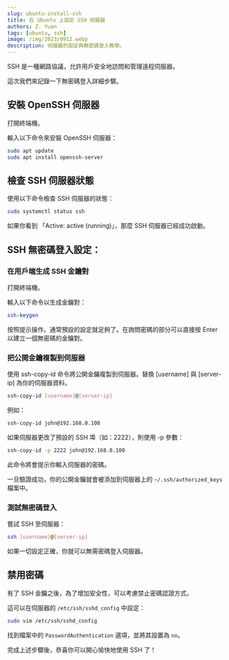 ```yaml
---
slug: ubuntu-install-ssh
title: 在 Ubuntu 上設定 SSH 伺服器
authors: Z. Yuan
tags: [ubuntu, ssh]
image: /img/2023/0912.webp
description: 伺服器的設定與無密碼登入教學。
---
```


SSH 是一種網路協議，允許用戶安全地訪問和管理遠程伺服器。

這次我們來記錄一下無密碼登入詳細步驟。

<!-- truncate -->

## 安裝 OpenSSH 伺服器

打開終端機。

輸入以下命令來安裝 OpenSSH 伺服器：

```bash
sudo apt update
sudo apt install openssh-server
```

## 檢查 SSH 伺服器狀態

使用以下命令檢查 SSH 伺服器的狀態：

```bash
sudo systemctl status ssh
```

如果你看到 「Active: active (running)」，那麼 SSH 伺服器已經成功啟動。

## SSH 無密碼登入設定：

### 在用戶端生成 SSH 金鑰對

打開終端機。

輸入以下命令以生成金鑰對：

```bash
ssh-keygen
```

按照提示操作。通常預設的設定就足夠了。在詢問密碼的部分可以直接按 Enter 以建立一個無密碼的金鑰對。

### 把公開金鑰複製到伺服器

使用 ssh-copy-id 命令將公開金鑰複製到伺服器。替換 [username] 與 [server-ip] 為你的伺服器資料。

```bash
ssh-copy-id [username]@[server-ip]
```

例如：

```bash
ssh-copy-id john@192.168.0.100
```

如果伺服器更改了預設的 SSH 埠（如：2222），則使用 -p 參數：

```bash
ssh-copy-id -p 2222 john@192.168.0.100
```

此命令將會提示你輸入伺服器的密碼。

一旦驗證成功，你的公開金鑰就會被添加到伺服器上的 `~/.ssh/authorized_keys` 檔案中。

### 測試無密碼登入

嘗試 SSH 至伺服器：

```bash
ssh [username]@[server-ip]
```

如果一切設定正確，你就可以無需密碼登入伺服器。

## 禁用密碼

有了 SSH 金鑰之後，為了增加安全性，可以考慮禁止密碼認證方式。

這可以在伺服器的 `/etc/ssh/sshd_config` 中設定：

```bash
sudo vim /etc/ssh/sshd_config
```

找到檔案中的 `PasswordAuthentication` 選項，並將其設置為 `no`。

完成上述步驟後，恭喜你可以開心愉快地使用 SSH 了！
